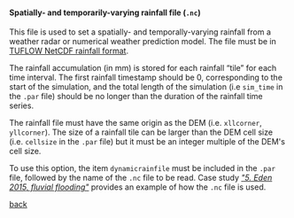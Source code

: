 #### Spatially- and temporarily-varying rainfall file (`.nc`)

This file is used to set a spatially- and temporally-varying rainfall from a weather radar or numerical weather prediction model. The file must be in [TUFLOW NetCDF rainfall format](https://wiki.tuflow.com/index.php?title=TUFLOW_NetCDF_Rainfall_Format). 

The rainfall accumulation (in mm) is stored for each rainfall “tile” for each time interval. The first rainfall timestamp should be 0, corresponding to the start of the simulation, and the total length of the simulation (i.e `sim_time` in the `.par` file) should be no longer than the duration of the rainfall time series.

The rainfall file must have the same origin as the DEM (i.e. `xllcorner`, `yllcorner`). The size of a rainfall tile can be larger than the DEM cell size (i.e. `cellsize` in the `.par` file) but it must be an integer multiple of the DEM's cell size.

To use this option, the item `dynamicrainfile` must be included in the `.par` file, followed by the name of the `.nc` file to be read. Case study [_"5. Eden 2015, fluvial flooding"_](/Desmond_Eden2015.md) provides an example of how the `.nc` file is used.

[back](/Merewether1.md)

